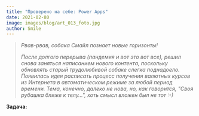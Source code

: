 ```yaml
---
title: "Проверено на себе: Power Apps"
date: 2021-02-80
image: images/blog/art_013_foto.jpg
author: Smile
---
```


> *Рвав-рвав, собака Смайл познает новые горизонты!*
>
> *После долгого перерыва (пандемия и вот это вот все), решил снова заняться написанием нового контента, поскольку обновлять старый трудолюбивой собаке слегка поднадоело. Появилась идея расписать процесс получения валютных курсов из Интернета в автоматическом режиме за любой период времени. Тема, конечно, далеко не нова, но, как говорится, "Своя рубашка ближе к телу…", хоть смысл вложен был не тот :-)*

**Задача:**

